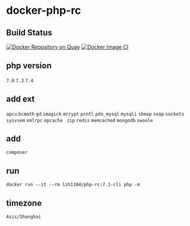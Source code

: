 # docker-php-rc

## Build Status
[![Docker Repository on Quay](https://quay.io/repository/lzh1104/php-rc/status "Docker Repository on Quay")](https://quay.io/repository/lzh1104/php-rc)
[![Docker Image CI](https://github.com/lzh1104/docker-php-rc/actions/workflows/docker-image.yml/badge.svg?branch=master)](https://github.com/lzh1104/docker-php-rc/actions/workflows/docker-image.yml)
## php version
  `7.0`  `7.3` `7.4`
## add ext
`apcu` `bcmath` `gd` `imagick` `mcrypt` `pcntl` `pdo_mysql` `mysqli` `shmop` `soap`
`sockets` `sysvsem` `xmlrpc` `opcache` ` zip`
 `redis` `memcached` `mongodb` `swoole`
## add
`composer`
## run
```
docker run --it --rm lzh1104/php-rc:7.1-cli php -m
```
## timezone
```
Asis/Shanghai
```
